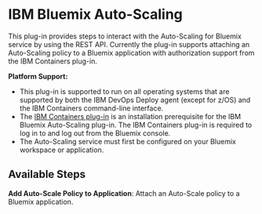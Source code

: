 
# IBM Bluemix Auto-Scaling

This plug-in provides steps to interact with the Auto-Scaling for Bluemix service by using the REST API. Currently the plug-in supports attaching an Auto-Scaling policy to a Bluemix application with authorization support from the IBM Containers plug-in.

**Platform Support:**

* This plug-in is supported to run on all operating systems that are supported by both the IBM DevOps Deploy agent (except for z/OS) and the IBM Containers command-line interface.
* The [IBM Containers plug-in](https://urbancode.github.io/IBM-UCx-PLUGIN-DOCS-BETA/UCD/cloud-foundry-ibm-containers/) is an installation prerequisite for the IBM Bluemix Auto-Scaling plug-in. The IBM Containers plug-in is required to log in to and log out from the Bluemix console.
* The Auto-Scaling service must first be configured on your Bluemix workspace or application.


## Available Steps


**Add Auto-Scale Policy to Application**: Attach an Auto-Scale policy to a Bluemix application.


